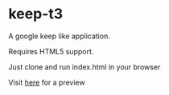 # keep-t3 
 
A google keep like application.
 
Requires HTML5 support.

Just clone and run index.html in your browser

Visit [here](https://rramaa.github.io/keep-t3) for a preview
